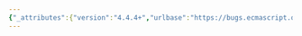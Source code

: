 ```yaml
---
{"_attributes":{"version":"4.4.4+","urlbase":"https://bugs.ecmascript.org/","maintainer":"dherman@mozilla.com"},"bug":{"bug_id":1898,"creation_ts":"2013-09-13 10:20:00 -0700","short_desc":"Provide separation of global this and global object","delta_ts":"2015-12-04 15:54:30 -0800","product":"Draft for 7th Edition","component":"Deferred from 6th edition","version":"unspecified","rep_platform":"All","op_sys":"All","bug_status":"CONFIRMED","priority":"Normal","bug_severity":"enhancement","everconfirmed":true,"reporter":{"uid":"annevk","name":"Anne van Kesteren"},"assigned_to":{"uid":"d","name":"Domenic Denicola"},"cc":["bzbarsky","d","dherman","ian","m.goleb","mathias","till"],"long_desc":[{"commentid":5394,"comment_count":0,"who":{"uid":"annevk","name":"Anne van Kesteren"},"bug_when":"2013-09-13 10:20:35 -0700","thetext":"Currently HTML overrides ES to say that this is WindowProxy whereas the global object is Window. If this is made configurable for realms we'd have one less issue there.\n\nRelated to bug 78 per Brendan."},{"commentid":8113,"comment_count":1,"who":{"uid":"till","name":"Till Schneidereit"},"bug_when":"2014-05-04 10:39:08 -0700","thetext":"The latest draft adds the ability to pass a proxy target and handler into the Realm constructor. If that is done, a proxy is created as the global object instead of a normal object. Is that enough to cover the requirements here, or is a WindowProxy sufficiently different from an ES Proxy that more is needed?"},{"commentid":8150,"comment_count":2,"who":{"uid":"annevk","name":"Anne van Kesteren"},"bug_when":"2014-05-06 05:09:53 -0700","thetext":"Ian or Boris may be able to answer that question."},{"commentid":8151,"comment_count":3,"who":{"uid":"annevk","name":"Anne van Kesteren"},"bug_when":"2014-05-06 05:14:15 -0700","thetext":"Figuring out the answer to the question in comment 1 does seem important before we declare all this stable."},{"commentid":8670,"comment_count":4,"who":{"uid":"dherman","name":"Dave Herman"},"bug_when":"2014-05-29 14:35:53 -0700","thetext":"OK I educated myself. Here's the gist of it: a single frame can navigate from one page to another, and those pages can call each others' global functions, even if some of the pages are not the active page in the frame. All of those pages actually have the *same* (===) global `this` object, which acts like a proxy to whatever the current active page in the frame is. But unbound variables are always interpreted relative to the page they came from. So calling a function on an inactive page can get divergent behavior between the global `this` and global variables. Here's an example:\n\nhttps://gist.github.com/dherman/82ca22b2ecc506d01182\n\nThe current realm API is almost sufficient to reflect all this, except that it doesn't let you specify a distinct `this` object. I think the fix here is, basically as Anne says, to allow you to independently specify a second object that acts as the global `this`. Currently the Realm constructor takes unnamed optional arguments for creating a global proxy, and we now need an optional `this` object (which should default to whatever the global object is), so I think we probably need to go back to named arguments, something like:\n\nnew Realm({\n  target: globalProxyTarget,\n  handler: globalProxyHandler,\n  this: globalThis\n})\n\nAFAICT the only implication this degree of flexibility has for engine implementations is that global `this` (which is trivially statically recognizable) gets pointed to a different object, so I don't think it should cause any implementation difficulties.\n\nDave"},{"commentid":8687,"comment_count":5,"who":{"uid":"allen","name":"Allen Wirfs-Brock"},"bug_when":"2014-05-30 00:37:22 -0700","thetext":"(In reply to comment #4)\n> OK I educated myself. Here's the gist of it: a single frame can navigate from\n> one page to another, and those pages can call each others' global functions,\n> even if some of the pages are not the active page in the frame. All of those\n> pages actually have the *same* (===) global `this` object, which acts like a\n> proxy to whatever the current active page in the frame is. But unbound\n> variables are always interpreted relative to the page they came from. So\n> calling a function on an inactive page can get divergent behavior between the\n> global `this` and global variables. Here's an example:\n\nTo clarify, are you saying that:\n\nvar activePageObj = new this.Object;//creates a new object\n                                    // in the Realm of active page\n\nvar currentFrameObj = new Object; //create a new object\n                                  // in the Realm of the current frame\n\n\nIn other words, all global identifier bindings (including the default globals) are resolved using the Realm of the referencing code and that those bindings are not necessarily the same as the properties of the global this that is visible to that code.\n\nAnother example:\n\nif ('foo' in this ===undefined) this.foo = \"defined\";\nconsole.log(foo===undefined);  //may be either true or false depending upon\n                               //the relationship of globalThis and global env\n\n> \n> \n> new Realm({\n>   target: globalProxyTarget,\n>   handler: globalProxyHandler,\n>   this: globalThis\n> })\n> \n> AFAICT the only implication this degree of flexibility has for engine\n> implementations is that global `this` (which is trivially statically\n> recognizable) gets pointed to a different object, so I don't think it should\n> cause any implementation difficulties.\n> \n> Dave\n\nNote that RealmRecord (the spec. abstraction that backs Realm objects) http://people.mozilla.org/~jorendorff/es6-draft.html#table-20 already capture both a [[globalThis]] references and a [[globalEnv]] reference where [[globalEnv]] is  GlobalEnvironmentReport that is used to capture and resolve global declarations from within the  Realm. \n\nHowever, [[globalEnv]] is currently always initialized (http://people.mozilla.org/~jorendorff/es6-draft.html#sec-setrealmglobalobj) to use the value of [[globalThis]] as the object component of the [[globalEnv]].  It sounds like that may need  to  changed."},{"commentid":12553,"comment_count":6,"who":{"uid":"allen","name":"Allen Wirfs-Brock"},"bug_when":"2015-02-13 10:09:46 -0800","thetext":"deferred to ES7\n\nThe whole window/windowProxy thing..."}]}}
---
```

